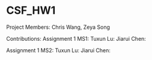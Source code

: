 # CSF_HW1

Project Members: Chris Wang, Zeya Song

Contributions:
Assignment 1 MS1:
    Tuxun Lu: 
    Jiarui Chen: 

Assignment 1 MS2:
    Tuxun Lu: 
    Jiarui Chen: 
